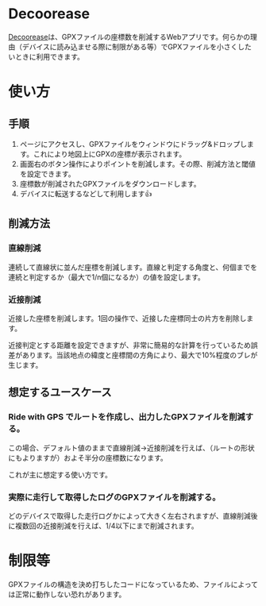 # Decoorease

[Decoorease](http://tris5572.github.io/decoorease/)は、GPXファイルの座標数を削減するWebアプリです。何らかの理由（デバイスに読み込ませる際に制限がある等）でGPXファイルを小さくしたいときに利用できます。

# 使い方

## 手順

1. ページにアクセスし、GPXファイルをウィンドウにドラッグ&ドロップします。これにより地図上にGPXの座標が表示されます。
2. 画面右のボタン操作によりポイントを削減します。その際、削減方法と閾値を設定できます。
3. 座標数が削減されたGPXファイルをダウンロードします。
4. デバイスに転送するなどして利用します👍

## 削減方法

### 直線削減

連続して直線状に並んだ座標を削減します。直線と判定する角度と、何個までを連続と判定するか（最大で1/n個になるか）の値を設定します。

### 近接削減

近接した座標を削減します。1回の操作で、近接した座標同士の片方を削除します。

近接判定とする距離を設定できますが、非常に簡易的な計算を行っているため誤差があります。当該地点の緯度と座標間の方角により、最大で10%程度のブレが生じます。

## 想定するユースケース

### Ride with GPS でルートを作成し、出力したGPXファイルを削減する。

この場合、デフォルト値のままで直線削減→近接削減を行えば、（ルートの形状にもよりますが）およそ半分の座標数になります。

これが主に想定する使い方です。

### 実際に走行して取得したログのGPXファイルを削減する。

どのデバイスで取得した走行ログかによって大きく左右されますが、直線削減後に複数回の近接削減を行えば、1/4以下にまで削減されます。

# 制限等

GPXファイルの構造を決め打ちしたコードになっているため、ファイルによっては正常に動作しない恐れがあります。
